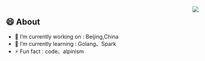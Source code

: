 
<img align="right" src="https://github-readme-stats.vercel.app/api?username=eastFu&show_icons=true&theme=vue" />


## 😄 About 

- 🔭 I’m currently working on : Beijing,China
- 🌱 I’m currently learning : Golang、Spark
- ⚡ Fun fact : code、alpinism
